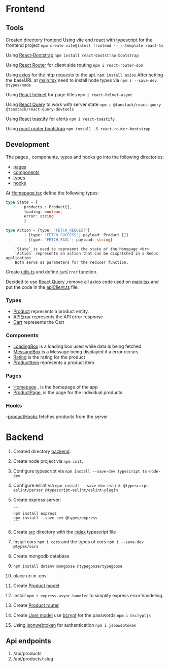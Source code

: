 # Frontend
## Tools
Created directory [frontend](frontend)
Using [vite](https://vitejs.dev/guide/) and react with typescript  for the frontend project
`npm create vite@latest frontend -- --template react-ts`

Using [React-Bootstrap](https://react-bootstrap.github.io/docs/getting-started/introduction)
`npm install react-bootstrap bootstrap`

Using [React Router](https://reactrouter.com/en/main/start/overview) for client side routing
`npm i react-router-dom`

Using [axios](https://axios-http.com/docs/intro) for the http requests to the api.
`npm install axios`
        After setting the baseURL at [main.tsx](frontend/src/main.tsx) need to install
        node types via `npm i --save-dev @types/node`

Using [React helmet](https://www.npmjs.com/package/react-helmet-async) for page titles
`npm i react-helmet-async`

Using [React Query](https://tanstack.com/query/latest/docs/framework/react/overview) to work with server state
`npm i @tanstack/react-query @tanstack/react-query-devtools`

Using [React toastify](https://www.npmjs.com/package/react-toastify) for alerts `npm i react-toastify`

Using [react router bootstrap](https://www.npmjs.com/package/react-router-bootstrap) `npm install -S react-router-bootstrap`




## Development

The pages , components, types and hooks go into the following directories:
- [pages](frontend\src\pages)
- [components](frontend/src/components)
- [types](frontend/src/types)
- [hooks](frontend/src/hooks/)

At [Homepage.tsx](frontend/src/pages/Homfrontendepage.tsx) define the following types:

```typescript
type State = {
        products : Product[],
        loading: boolean,
        error: string
        }

type Action = {type: 'FETCH_REQUEST'} 
        | {type: 'FETCH_SUCCESS'; payload: Product []}
        | {type: 'FETCH_FAIL'; payload: string}
```
        
        `State` is used to represent the state of the Homepage <br>
        `Action` represents an action that can be dispatched in a Redux application
        Both serve as parameters for the reducer function.

Create [utils.ts](frontend/src/utils.ts) and define `getError` function.

Decided to use [React Query](https://tanstack.com/query/latest/docs/framework/react/overview) ,remove all axios code used on [main.tsx](frontend/src/main.tsx) and put the code in the [apiClient.ts](frontend/src/apiClient.ts) file.



                

### Types
- [Product](frontend/src/types/Product.ts) represents a product entity.
- [APIError](frontend/src/types/APIError.ts) represents the API error response
- [Cart](frontend/src/types/Cart.ts) represents the Cart

### Components
- [LoadingBox](frontend/src/components/LoadingBox.tsx) is a loading box used while data is being fetched
- [MessageBox](frontend/src/components/MessageBox.tsx) is a Message being displayed if a error occurs
- [Rating](frontend/src/components/Rating.tsx) is the rating for the product
- [ProductItem](frontend/src/components/ProductItem.tsx) represents a product item


### Pages
- [Homepage](frontend/src/pages/Homfrontendepage.tsx) , is the homepage of the app
- [ProductPage](frontend/src/pages/ProductPage.tsx), is the page for the individual products

### Hooks
-[productHooks](frontend/src/hooks/productHooks.ts) fetches products from the server

# Backend
 1. Created directory [backend](backend).
 2. Create node project via `npm init`.
 3. Configure typescript via `npm install --save-dev typescript ts-node-dev`
 4. Configure eslint via `npm install --save-dev eslint @typescript-eslint/parser @typescript-eslint/eslint-plugin`
 5. Create express server:

        ```
        npm install express
        npm install --save-sev @types/express
        ```
6. Create [src](backend/src) directory with the [index](backend/src/index.ts) typescript file
7. Install cors `npm i cors` and the types of cors `npm i --save-dev @types/cors`

8. Create mongodb database
 1. `npm install dotenv mongoose @typegoose/typegoose`
 2. place uri in .env

9. Create [Product model](backend\src\models\productModel.ts)

10. Install `npm i express-async-handler` to simplify express error handeling.
11. Create [Product router](backend/src/routers/productRouter.ts)

12. Create [User model](backend/src/models/userModel.ts)
  use [bcrypt](https://www.npmjs.com/package/bcryptjs) for the passwords `npm i bscryptjs`

13. Using [jsonwebtoken](https://www.npmjs.com/package/jsonwebtoken) for authentication `npm i jsonwebtoken`

## Api endpoints
1. /api/products
2. /api/products/:slug